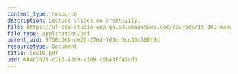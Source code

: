 ```yaml
---
content_type: resource
description: Lecture slides on creativity.
file: https://ol-ocw-studio-app-qa.s3.amazonaws.com/courses/15-301-managerial-psychology-fall-2006/684d7625c71543c9a108c0b43ff41cd3_lec10.pdf
file_type: application/pdf
parent_uid: 9758c3eb-de20-276d-7d3c-5cc30c580f9d
resourcetype: Document
title: lec10.pdf
uid: 684d7625-c715-43c9-a108-c0b43ff41cd3
---
```

